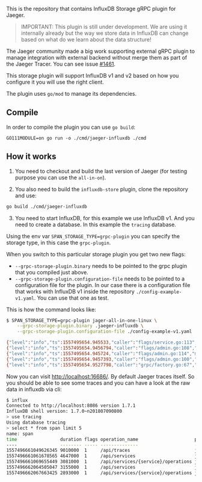 This is the repository that contains InfluxDB Storage gRPC plugin for Jaeger.

> IMPORTANT: This plugin is still under development. We are using it internally
> already but the way we store data in InfluxDB can change based on what do we
> learn about the data structure!

The Jaeger community made a big work supporting external gRPC plugin to manage
integration with external backend without merge them as part of the Jaeger
Tracer. You can see issue [#1461](https://github.com/jaegertracing/jaeger/pull/1461).

This storage plugin will support InfluxDB v1 and v2 based on how you configure
it you will use the right client.

The plugin uses `go/mod` to manage its dependencies.

## Compile
In order to compile the plugin you can use `go build`:

```
GO111MODULE=on go run -o ./cmd/jaeger-influxdb ./cmd
```

## How it works

1. You need to checkout and build the last version of Jaeger (for testing purpose
you can use the `all-in-on`).

2. You also need to build the `influxdb-store` plugin, clone the repository and use:

```bash
go build ./cmd/jaeger-influxdb
```

3. You need to start InfluxDB, for this example we use InfluxDB v1. And you need
   to create a database. In this example the `tracing` database.

Using the env var `SPAN_STORAGE_TYPE=grpc-plugin` you can specify the storage
type, in this case the `grpc-plugin`.

When you switch to this particular storage plugin you get two new flags:

* `--grpc-storage-plugin.binary` needs to be pointed to the grpc plugin that
   you compiled just above.
* `--grpc-storage-plugin.configuration-file` needs to be pointed to a
   configuration file for the plugin. In our case there is a
   configuration file that works with InfluxDB v1 inside the repository
   `./config-example-v1.yaml`. You can use that one as test.

This is how the command looks like:

```bash
$ SPAN_STORAGE_TYPE=grpc-plugin jager-all-in-one-linux \
    --grpc-storage-plugin.binary .jaeger-influxdb \
    --grpc-storage-plugin.configuration-file ./config-example-v1.yaml

{"level":"info","ts":1557495654.945533,"caller":"flags/service.go:113","msg":"Mounting metrics handler on admin server","route":"/metrics"}
{"level":"info","ts":1557495654.9456794,"caller":"flags/admin.go:108","msg":"Mounting health check on admin server","route":"/"}
{"level":"info","ts":1557495654.945724,"caller":"flags/admin.go:114","msg":"Starting admin HTTP server","http-port":14269}
{"level":"info","ts":1557495654.9457393,"caller":"flags/admin.go:100","msg":"Admin server started","http-port":14269,"health-status":"unavailable"}
{"level":"info","ts":1557495654.9527798,"caller":"grpc/factory.go:67","msg":"External plugin storage configuration","configuration":{"PluginBinary":"/home/gianarb/git/jaeger-store/jaeger-influxdb","PluginConfigurationFile":"./config-example-v1.yaml"}}
```

Now you can visit [http://localhost:16686/](http://localhost:16686/). By default
Jaeger traces itself. So you should be able to see some traces and you can have
a look at the raw data in influxdb via cli:

```bash
$ influx
Connected to http://localhost:8086 version 1.7.1
InfluxDB shell version: 1.7.0~n201807090800
> use tracing
Using database tracing
> select * from span limit 5
name: span
time                duration flags operation_name                     process_tag_keys                       service_name span_id          tag:client-uuid    tag:component tag:hostname tag:http.method tag:http.status_code tag:http.url                                                                                                                tag:internal.span.format tag:ip          tag:jaeger.version tag:sampler.param tag:sampler.type tag:span.kind trace_id
----                -------- ----- --------------                     ----------------                       ------------ -------          ---------------    ------------- ------------ --------------- -------------------- ------------                                                                                                                ------------------------ ------          ------------------ ----------------- ---------------- ------------- --------
1557496661049626345 9010000  1     /api/traces                        jaeger.version,hostname,ip,client-uuid jaeger-query 1ab4fba76c4045f  s:3868643cf6b2b994 s:net/http    s:gianarb    s:GET           i:200                s:/api/traces?end=1557495664841000&limit=20&lookback=1h&maxDuration&minDuration&service=jaeger-query&start=1557492064841000 s:proto                  s:192.168.1.170 s:Go-2.15.1dev     b:t               s:const          s:server      1ab4fba76c4045f
1557496661061678565 4647000  1     /api/services                      jaeger.version,hostname,ip,client-uuid jaeger-query 75c7fc23fca70294 s:3868643cf6b2b994 s:net/http    s:gianarb    s:GET           i:200                s:/api/services                                                                                                             s:proto                  s:192.168.1.170 s:Go-2.15.1dev     b:t               s:const          s:server      75c7fc23fca70294
1557496661069655449 3081000  1     /api/services/{service}/operations jaeger.version,hostname,ip,client-uuid jaeger-query 41ad7ffe0f792295 s:3868643cf6b2b994 s:net/http    s:gianarb    s:GET           i:200                s:/api/services/jaeger-query/operations                                                                                     s:proto                  s:192.168.1.170 s:Go-2.15.1dev     b:t               s:const          s:server      41ad7ffe0f792295
1557496662064505047 3155000  1     /api/services                      jaeger.version,hostname,ip,client-uuid jaeger-query 7d0202924093a54d s:3868643cf6b2b994 s:net/http    s:gianarb    s:GET           i:200                s:/api/services                                                                                                             s:proto                  s:192.168.1.170 s:Go-2.15.1dev     b:t               s:const          s:server      7d0202924093a54d
1557496662067663425 2893000  1     /api/services/{service}/operations jaeger.version,hostname,ip,client-uuid jaeger-query 524f8d6ffce9132d s:3868643cf6b2b994 s:net/http    s:gianarb    s:GET           i:200                s:/api/services/jaeger-query/operations                                                                                     s:proto                  s:192.168.1.170 s:Go-2.15.1dev     b:t               s:const          s:server      524f8d6ffce9132d
```
